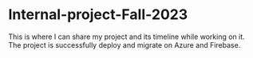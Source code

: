 # Internal-project-Fall-2023
This is where I can share my project and its timeline while working on it.   
The project is successfully deploy and migrate on Azure and Firebase.
